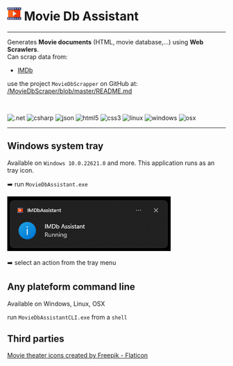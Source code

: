 # ![icon](./assets/multimedia-small.png) Movie Db Assistant

___

Generates **Movie documents** (HTML, movie database,...) using **Web Scrawlers**.
<br>Can scrap data from:
- [IMDb](http://www.imdb.com)

use the project `MovieDbScrapper` on GitHub at: 
[/MovieDbScraper/blob/master/README.md](https://github.com/franck-gaspoz/MovieDbScraper/blob/master/README.md)

<br>

![.net](https://img.shields.io/static/v1?label=&message=.NET%208&color=307639&style=plastic&logo=.net) 
![csharp](https://img.shields.io/static/v1?label=&message=C%20&sharp;&color=cdf998&style=plastic&logo=csharp&logoColor=dodgerblue) 
![json](https://img.shields.io/static/v1?label=&message=JSON&color=cdf998&style=plastic&logo=javascript&logoColor=darkgreen)
![html5](https://img.shields.io/static/v1?label=&message=HTML5&color=cdf998&style=plastic&logo=html5) ![css3](https://img.shields.io/static/v1?label=&message=CSS3&color=cdf998&style=plastic&logo=css3&logoColor=black)
![linux](https://img.shields.io/static/v1?label=&message=Linux&color=285fdd&style=plastic&logo=linux) ![windows](https://img.shields.io/static/v1?label=&message=Windows&color=285fdd&style=plastic&logo=windows&logoColor=77DDFF) ![osx](https://img.shields.io/static/v1?label=&message=OSX&color=285fdd&style=plastic&logo=apple&logoColor=AAFFAA)
___

## Windows system tray

Available on `Windows 10.0.22621.0` and more. This application runs as an tray icon.

:arrow_right: run `MovieDbAssistant.exe`

![tip start](./assets/tip-start.png)

:arrow_right: select an action from the tray menu

## Any plateform command line

Available on Windows, Linux, OSX

run `MovieDbAssistantCLI.exe` from a `shell`

## Third parties

<a href="https://www.flaticon.com/free-icons/movie-theater" title="movie theater icons">Movie theater icons created by Freepik - Flaticon</a>
